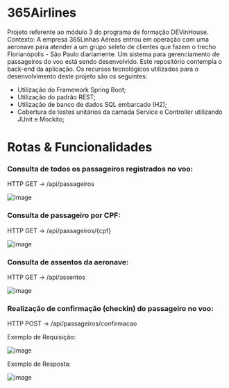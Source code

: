 # 365Airlines
Projeto referente ao módulo 3 do programa de formação DEVinHouse. Contexto: A empresa 365Linhas Aéreas entrou em operação com uma aeronave para atender a um grupo seleto de clientes que fazem o trecho Florianópolis - São Paulo diariamente. Um sistema para gerenciamento de passageiros do voo está sendo desenvolvido. Este repositório contempla o back-end da aplicação. Os recursos tecnológicos utilizados para o desenvolvimento deste projeto são os seguintes:
- Utilização do Framework Spring Boot;
- Utilização do padrão REST;
- Utilização de banco de dados SQL embarcado (H2);
- Cobertura de testes unitários da camada Service e Controller utilizando JUnit e Mockito;

# Rotas & Funcionalidades
### Consulta de todos os passageiros registrados no voo:
HTTP GET → /api/passageiros

![image](https://github.com/marinasthoffmann/365Airlines/assets/77811782/4479586c-39cb-431a-b2e7-4b0d791756cb)

### Consulta de passageiro por CPF:
HTTP GET → /api/passageiros/{cpf}

![image](https://github.com/marinasthoffmann/365Airlines/assets/77811782/df901a81-4eb0-4a96-b65d-1a22d0a85f8e)

### Consulta de assentos da aeronave:
HTTP GET → /api/assentos

![image](https://github.com/marinasthoffmann/365Airlines/assets/77811782/ab315f74-ff6a-46c7-aa72-6904b95ddfea)


### Realização de confirmação (checkin) do passageiro no voo:
HTTP POST → /api/passageiros/confirmacao

Exemplo de Requisição:

![image](https://github.com/marinasthoffmann/365Airlines/assets/77811782/f0711e86-390d-4054-9e44-dec65912b283)

Exemplo de Resposta:

![image](https://github.com/marinasthoffmann/365Airlines/assets/77811782/44aeecaf-a1d4-4571-b21a-c3b99a21d3f9)

